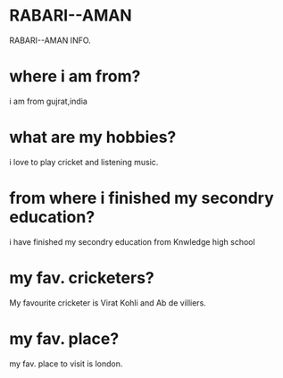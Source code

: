 # RABARI--AMAN
RABARI--AMAN INFO.

# where i am from?
i am from gujrat,india

# what are my hobbies?
i love to play cricket and listening music.

# from where i finished my secondry education?
i have finished my secondry education from Knwledge high school

# my fav. cricketers?
My favourite cricketer is Virat Kohli and Ab de villiers.

# my fav. place?
my fav. place to visit is london.



